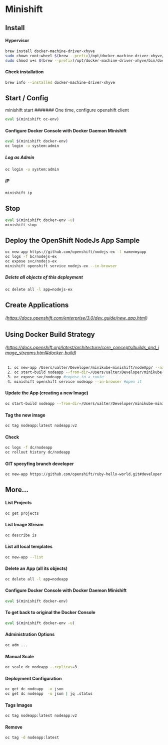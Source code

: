 # Minishift

## Install

#### Hypervisor
```bash
brew install docker-machine-driver-xhyve
sudo chown root:wheel $(brew --prefix)/opt/docker-machine-driver-xhyve/bin/docker-machine-driver-xhyve
sudo chmod u+s $(brew --prefix)/opt/docker-machine-driver-xhyve/bin/docker-machine-driver-xhyve
```
#### Check installation
```bash
brew info --installed docker-machine-driver-xhyve
```
## Start / Config
minishift start
####### One time, configure openshift client
```bash
eval $(minishift oc-env)
```
#### Configure Docker Console with Docker Daemon Minishift
```bash
eval $(minishift docker-env)
oc login -u system:admin
```
##### Log as Admin
```bash
oc login -u system:admin
```
##### IP
```bash
minishift ip
```
## Stop
```bash
eval $(minishift docker-env -u)
minishift stop
```
## Deploy the OpenShift NodeJs App Sample
```bash
oc new-app https://github.com/openshift/nodejs-ex -l name=myapp
oc logs -f bc/nodejs-ex
oc expose svc/nodejs-ex
minishift openshift service nodejs-ex --in-browser
```
##### Delete all objects of this deployment
```bash
oc delete all -l app=nodejs-ex
```

## Create Applications
###### (https://docs.openshift.com/enterprise/3.0/dev_guide/new_app.html)
## Using Docker Build Strategy
###### (https://docs.openshift.org/latest/architecture/core_concepts/builds_and_image_streams.html#docker-build)
```bash
 1. oc new-app /Users/ualter/Developer/minikube-minishift/nodeApp/ --name=nodeapp --strategy=docker --template=nodejs
 2. oc start-build nodeapp --from-dir=/Users/ualter/Developer/minikube-minishift/nodeApp/ --follow
 3. oc expose svc/nodeapp #expose to a route
 4. minishift openshift service nodeapp --in-browser #open it
 ```
#### Update the App (creating a new Image)
```bash
oc start-build nodeapp --from-dir=/Users/ualter/Developer/minikube-minishift/nodeApp/ --follow
```
#### Tag the new image
```bash
oc tag nodeapp:latest nodeapp:v2
```
#### Check
```bash
oc logs -f dc/nodeapp 
oc rollout history dc/nodeapp 
```
#### GIT specyfing branch developer
```bash
oc new-app https://github.com/openshift/ruby-hello-world.git#developer
```

## More...

#### List Projects
```bash
oc get projects
```
#### List Image Stream
```bash
oc describe is
```
#### List all local templates
```bash
oc new-app --list
```

#### Delete an App (all its objects)
```bash
oc delete all -l app=nodeapp
```

#### Configure Docker Console with Docker Daemon Minishift
```bash
eval $(minishift docker-env)
```
#### To get back to original the Docker Console
```bash
eval $(minishift docker-env -u)
```

#### Administration Options
```bash
oc adm ...
```
#### Manual Scale
```bash
oc scale dc nodeapp --replicas=3
```
#### Deployment Configuration 
```bash
oc get dc nodeapp  -o json
oc get dc nodeapp  -o json | jq .status
```
#### Tags Images
```bash
oc tag nodeapp:latest nodeapp:v2
```
#### Remove
```bash
oc tag -d nodeapp:latest
```
